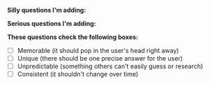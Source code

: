 **Silly questions I'm adding:**

**Serious questions I'm adding:**

**These questions check the following boxes:**

- [ ] Memorable (it should pop in the user's head right away)
- [ ] Unique (there should be one precise answer for the user)
- [ ] Unpredictable (something others can't easily guess or research)
- [ ] Consistent (it shouldn't change over time)